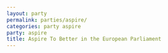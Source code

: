 ```yaml
---
layout: party
permalink: parties/aspire/
categories: party aspire
party: aspire
title: Aspire To Better in the European Parliament
---
```

